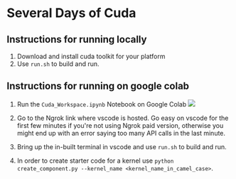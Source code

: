 # Several Days of Cuda

## Instructions for running locally

1. Download and install cuda toolkit for your platform
2. Use `run.sh` to build and run.

## Instructions for running on google colab

1. Run the `Cuda_Workspace.ipynb` Notebook on Google Colab [![](https://colab.research.google.com/assets/colab-badge.svg)](https://colab.research.google.com/github/soumik12345/Several-Days-of-Cuda/blob/master/notebooks/Cuda_Workspace.ipynb)

2. Go to the Ngrok link where vscode is hosted. Go easy on vscode for the first few minutes if you're not using Ngrok paid version, otherwise you might end up with an error saying too many API calls in the last minute.

3. Bring up the in-built terminal in vscode and use `run.sh` to build and run.

4. In order to create starter code for a kernel use `python create_component.py --kernel_name <kernel_name_in_camel_case>`.

